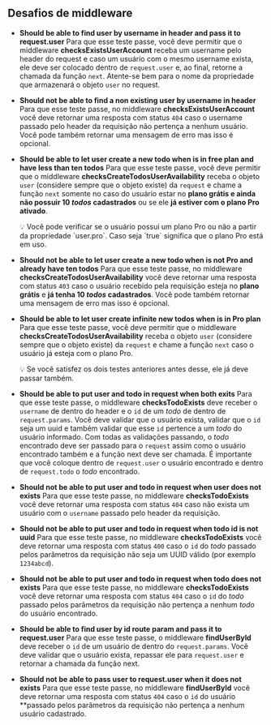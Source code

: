 <h2>Desafios de middleware</h2>

- **Should be able to find user by username in header and pass it to request.user**
  Para que esse teste passe, você deve permitir que o middleware **checksExistsUserAccount** receba um username pelo header do request e caso um usuário com o mesmo username exista, ele deve ser colocado dentro de `request.user` e, ao final, retorne a chamada da função `next`.
  Atente-se bem para o nome da propriedade que armazenará o objeto `user` no request.
- **Should not be able to find a non existing user by username in header**
  Para que esse teste passe, no middleware **checksExistsUserAccount** você deve retornar uma resposta com status `404` caso o username passado pelo header da requisição não pertença a nenhum usuário. Você pode também retornar uma mensagem de erro mas isso é opcional.
- **Should be able to let user create a new todo when is in free plan and have less than ten todos**
  Para que esse teste passe, você deve permitir que o middleware **checksCreateTodosUserAvailability** receba o objeto `user` (considere sempre que o objeto existe) da `request` e chame a função `next` somente no caso do usuário estar no **plano grátis e ainda não possuir 10 _todos_ cadastrados** ou se ele **já estiver com o plano Pro ativado**.
    <aside>
    💡 Você pode verificar se o usuário possui um plano Pro ou não a partir da propriedade `user.pro`. Caso seja `true` significa que o plano Pro está em uso.
    
    </aside>

- **Should not be able to let user create a new todo when is not Pro and already have ten todos**
  Para que esse teste passe, no middleware **checksCreateTodosUserAvailability** você deve retornar uma resposta com status `403` caso o usuário recebido pela requisição esteja no **plano grátis** e **já tenha 10 _todos_ cadastrados**. Você pode também retornar uma mensagem de erro mas isso é opcional.
- **Should be able to let user create infinite new todos when is in Pro plan**
  Para que esse teste passe, você deve permitir que o middleware **checksCreateTodosUserAvailability** receba o objeto `user` (considere sempre que o objeto existe) da `request` e chame a função `next` caso o usuário já esteja com o plano Pro.
    <aside>
    💡 Se você satisfez os dois testes anteriores antes desse, ele já deve passar também.
    
    </aside>

- **Should be able to put user and todo in request when both exits**
  Para que esse teste passe, o middleware **checksTodoExists** deve receber o `username` de dentro do header e o `id` de um _todo_ de dentro de `request.params`. Você deve validar que o usuário exista, validar que o `id` seja um uuid e também validar que esse `id` pertence a um _todo_ do usuário informado.
  Com todas as validações passando, o _todo_ encontrado deve ser passado para o `request` assim como o usuário encontrado também e a função next deve ser chamada.
  É importante que você coloque dentro de `request.user` o usuário encontrado e dentro de `request.todo` o _todo_ encontrado.
- **Should not be able to put user and todo in request when user does not exists**
  Para que esse teste passe, no middleware **checksTodoExists** você deve retornar uma resposta com status `404` caso não exista um usuário com o `username` passado pelo header da requisição.
- **Should not be able to put user and todo in request when todo id is not uuid**
  Para que esse teste passe, no middleware **checksTodoExists** você deve retornar uma resposta com status `400` caso o `id` do _todo_ passado pelos parâmetros da requisição não seja um UUID válido (por exemplo `1234abcd`).
- **Should not be able to put user and todo in request when todo does not exists**
  Para que esse teste passe, no middleware **checksTodoExists** você deve retornar uma resposta com status `404` caso o `id` do _todo_ passado pelos parâmetros da requisição não pertença a nenhum _todo_ do usuário encontrado.
- **Should be able to find user by id route param and pass it to request.user**
  Para que esse teste passe, o middleware **findUserById** deve receber o `id` de um usuário de dentro do `request.params`. Você deve validar que o usuário exista, repassar ele para `request.user` e retornar a chamada da função next.
- **Should not be able to pass user to request.user when it does not exists**
  Para que esse teste passe, no middleware **findUserById** você deve retornar uma resposta com status `404` caso o `id` do usuário \*\*passado pelos parâmetros da requisição não pertença a nenhum usuário cadastrado.
